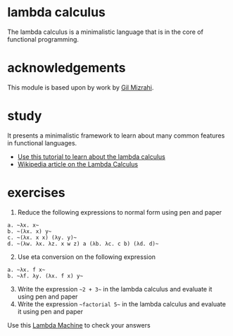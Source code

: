 # lambda calculus

The lambda calculus is a minimalistic language that is in the core of functional programming.

# acknowledgements

This module is based upon by work by [Gil Mizrahi](https://github.com/soupi). 

# study

It presents a minimalistic framework to learn about many common features in functional languages.

- [Use this tutorial to learn about the lambda calculus](http://www.inf.fu-berlin.de/lehre/WS03/alpi/lambda.pdf)
- [Wikipedia article on the Lambda Calculus](https://en.wikipedia.org/wiki/Lambda_calculus)

# exercises

1. Reduce the following expressions to normal form using pen and paper

```
a. ~λx. x~
b. ~(λx. x) y~
c. ~(λx. x x) (λy. y)~
d. ~(λw. λx. λz. x w z) a (λb. λc. c b) (λd. d)~
```

2. Use eta conversion on the following expression

```
a. ~λx. f x~
b. ~λf. λy. (λx. f x) y~
```

3. Write the expression `~2 + 3~` in the lambda calculus and evaluate it using pen and paper
4. Write the expression `~factorial 5~` in the lambda calculus and evaluate it using pen and paper

Use this [Lambda Machine](http://cdparks.github.io/lambda-machine/) to check your answers
